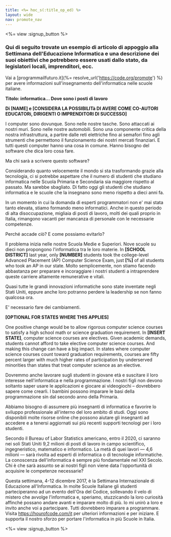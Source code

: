 ```yaml
---
title: <%= hoc_s(:title_op_ed) %>
layout: wide
nav: promote_nav
---
```

<%= view :signup_button %>

### Qui di seguito trovate un esempio di articolo di appoggio alla Settimana dell'Educazione Informatica e una descrizione dei suoi obiettivi che potrebbero essere usati dallo stato, da legislatori locali, imprenditori, ecc.

  


Vai a [programmailfuturo.it](%= resolve_url('https://code.org/promote') %) per avere informazioni sull'insegnamento dell'informatica nelle scuole italiane.

**Titolo: informatica... Dove sono i posti di lavoro**

**Di [NAME] e [CONSIDERA LA POSSIBILITà DI AVERE COME CO-AUTORI EDUCATORi, DIRIGENTI O IMPRENDITORI DI SUCCESSO]**

I computer sono dovunque. Sono nelle nostre tasche. Sono attaccati ai nostri muri. Sono nelle nostre automobili. Sono una componente critica della nostra infrastruttura, a partire dalle reti elettriche fino ai semafori fino agli strumenti che permettono il funzionamento dei nostri mercati finanziari. E tutti questi computer hanno una cosa in comune. Hanno bisogno del software che dica loro cosa fare.

Ma chi sarà a scrivere questo software?

Considerando quanto velocemente il mondo si sta trasformando grazie alla tecnologia, ci si potrebbe aspettare che il numero di studenti che studiano informatica nelle Scuola Primaria e Secondaria sia maggiore rispetto al passato. Ma sarebbe sbagliato. Di fatto oggi gli studenti che studiano informatica e le scuole che la insegnano sono meno rispetto a dieci anni fa.

In un momento in cui la domanda di esperti programmatori non e' mai stata tanto elevata, stiamo formando meno informatici. Anche in questo periodo di alta disoccupazione, migliaia di posti di lavoro, molti dei quali proprio in Italia, rimangono vacanti per mancanza di personale con le necessarie competenze.

Perché accade ciò? E come possiamo evitarlo?

Il problema inizia nelle nostre Scuola Medie e Superiori. Nove scuole su dieci non propongono l'informatica tra le loro materie. In **[SCHOOL DISTRICT]** last year, only **[NUMBER]** students took the college-level Advanced Placement (AP) Computer Science Exam, just **[%]** of all students who took an AP in our state. Molto semplicemente, non stiamo facendo abbastanza per preparare e incoraggiare i nostri studenti a intraprendere queste carriere altamente remunerative e vitali.

Quasi tutte le grandi innovazioni informatiche sono state inventate negli Stati Uniti, eppure anche loro potranno perdere la leadership se non fanno qualcosa ora.

E' necessario fare dei cambiamenti.

**[OPTIONAL FOR STATES WHERE THIS APPLIES]**

One positive change would be to allow rigorous computer science courses to satisfy a high school math or science graduation requirement. In **[INSERT STATE]**, computer science courses are electives. Given academic demands, students cannot afford to take elective computer science courses. And making this change can have a big impact. In states where computer science courses count toward graduation requirements, courses are fifty percent larger with much higher rates of participation by underserved minorities than states that treat computer science as an elective.

Dovremmo anche lavorare sugli studenti in giovane età e suscitare il loro interesse nell'informatica e nella programmazione. I nostri figli non devono soltanto saper usare le applicazioni e giocare ai videogiochi – dovrebbero sapere come crearli. I bambini possono imparare le basi della programmazione sin dal secondo anno della Primaria.

Abbiamo bisogno di assumere più insegnanti di informatica e favorire lo sviluppo professionale all'interno del loro ambito di studi. Oggi sono disponibili molte risorse online che possono aiutare gli insegnanti ad accedere e a tenersi aggiornati sui più recenti supporti tecnologi per i loro studenti.

Secondo il Bureau of Labor Statistics americano, entro il 2020, ci saranno nei soli Stati Uniti 9,2 milioni di posti di lavoro in campo scientifico, ingegneristico, matematico e informatico. La metà di quei lavori — 4,6 milioni — sarà rivolta ad esperti di informatica o di tecnologie informatiche. La conoscenza dell'informatica è sempre più fondamentale nel XXI Secolo. Chi è che sarà assunto se ai nostri figli non viene data l'opportunità di acquisire le competenze necessarie?

Questa settimana, 4-12 dicembre 2017, è la Settimana Internazionale di Educazione all'Informatica. In molte Scuole Italiane gli studenti parteciperanno ad un evento dell'Ora del Codice, sollevando il velo di mistero che avvolge l'informatica e, speriamo, stuzzicando la loro curiosità affinché possano andare avanti e imparare molto di più. Io mi unirò a loro e invito anche voi a partecipare. Tutti dovrebbero imparare a programmare. Visita https://hourofcode.com/it per ulteriori informazioni e per iniziare. E supporta il nostro sforzo per portare l'informatica in più Scuole in Italia.

<%= view :signup_button %>